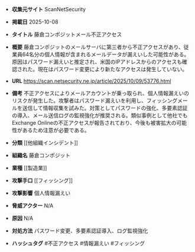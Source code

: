 - **収集元サイト**
ScanNetSecurity

- **掲載日**
2025-10-08

- **タイトル**
藤倉コンポジットメール不正アクセス

- **概要**
藤倉コンポジットのメールサーバに第三者から不正アクセスがあり、従業員64名分の個人情報が含まれるメールデータが漏えいした可能性がある。原因はパスワード漏えいと推定され、米国のIPアドレスからのアクセスも確認された。現在はパスワード変更により新たなアクセスは発生していない。

- **URL**
https://scan.netsecurity.ne.jp/article/2025/10/09/53776.html

- **備考**
不正アクセスによりメールアカウントが乗っ取られ、個人情報漏えいのリスクが発生した。攻撃者はパスワード漏えいを利用し、フィッシングメールを送信して情報収集を試みた。対策としてパスワードの強化、多要素認証の導入、メール送信ログの監視強化が推奨される。類似事例として他社でもExchange Onlineの不正アクセスが報告されており、今後も被害拡大の可能性があるため注意が必要である。

- **分類**
[[他組織インシデント]]

- **組織名**
藤倉コンポジット

- **業種**
[[製造業]]

- **攻撃手口**
[[フィッシング]]

- **攻撃影響**
個人情報漏えい

- **脅威アクター**
N/A

- **原因**
N/A

- **対処方法**
パスワード変更、多要素認証導入、ログ監視強化

- **ハッシュタグ**
#不正アクセス #情報漏えい #フィッシング
